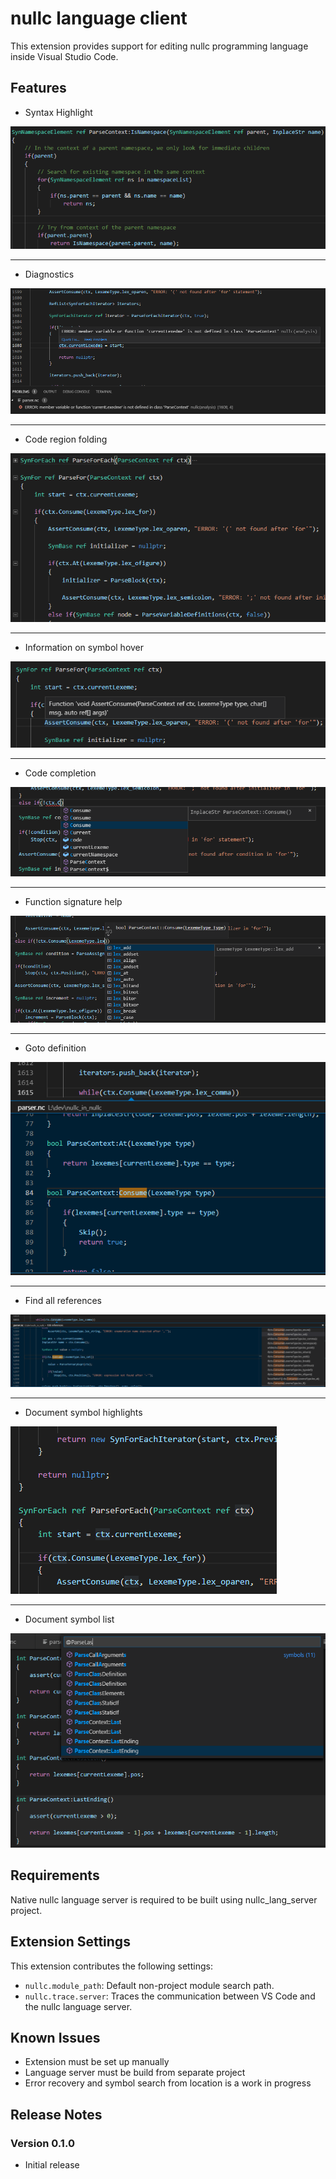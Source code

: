 # nullc language client

This extension provides support for editing nullc programming language inside Visual Studio Code.

## Features

* Syntax Highlight

![Syntax Highlight Example](img/example_coloring.png)

---
* Diagnostics

![Diagnostics Example](img/example_diagnostics.png)

---
* Code region folding

![Code Folding Example](img/example_folding.png)

---
* Information on symbol hover

![Symbol Hover Example](img/example_hovers.png)

---
* Code completion

![Code Completion Example](img/example_completion.png)

---
* Function signature help

![Signature Help Example](img/example_signature.png)

---
* Goto definition

![Goto Definition Example](img/example_definition.png)

---
* Find all references

![Find All References Example](img/example_references.png)

---
* Document symbol highlights

![Document Symbol Highlight Example](img/example_highlight.png)

---
* Document symbol list

![Document Symbol List Example](img/example_symbols.png)

## Requirements

Native nullc language server is required to be built using nullc_lang_server project. 

## Extension Settings

This extension contributes the following settings:

* `nullc.module_path`: Default non-project module search path.
* `nullc.trace.server`: Traces the communication between VS Code and the nullc language server.

## Known Issues

* Extension must be set up manually
* Language server must be build from separate project
* Error recovery and symbol search from location is a work in progress 

## Release Notes

### Version 0.1.0
* Initial release
